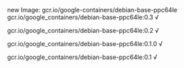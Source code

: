 new Image: gcr.io/google-containers/debian-base-ppc64le
gcr.io/google_containers/debian-base-ppc64le:0.3 √

gcr.io/google_containers/debian-base-ppc64le:0.2 √

gcr.io/google_containers/debian-base-ppc64le:0.1.0 √

gcr.io/google_containers/debian-base-ppc64le:0.1 √

